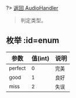 
?> [返回 AudioHandler](md/scripts/Salt/AudioHandler.md?id=connected)

> 判定类型。

## 枚举  :id=enum

参数 | 值(int) | 说明
-------- | ----- | -----
<small>perfect</small> | <small>0</small>  | <small>完美</small>
<small>good</small>  | <small>1</small> | <small>良好</small>
<small>miss</small>  | <small>2</small> | <small>失误</small>
